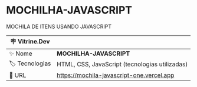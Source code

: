 # MOCHILHA-JAVASCRIPT

MOCHILA DE ITENS USANDO JAVASCRIPT

| :placard: Vitrine.Dev |     |
| -------------  | --- |
| :sparkles: Nome        | **MOCHILHA-JAVASCRIPT**
| :label: Tecnologias | HTML, CSS, JavaScript (tecnologias utilizadas)
| :rocket: URL         | https://mochila-javascript-one.vercel.app

